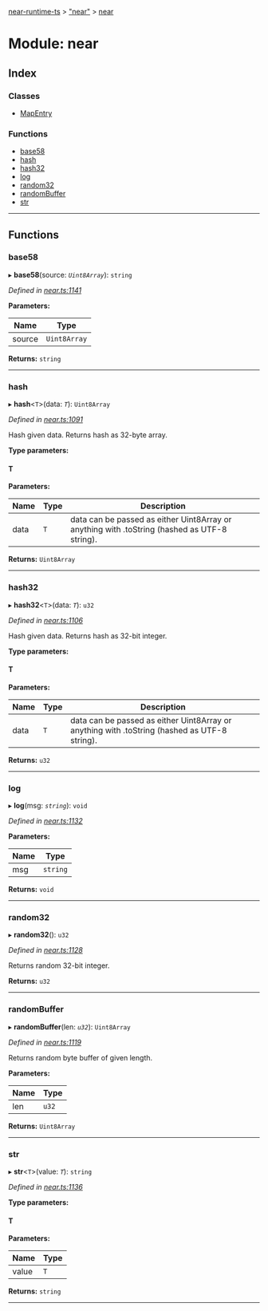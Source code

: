 [near-runtime-ts](../README.md) > ["near"](../modules/_near_.md) > [near](../modules/_near_.near.md)

# Module: near

## Index

### Classes

* [MapEntry](../classes/_near_.near.mapentry.md)

### Functions

* [base58](_near_.near.md#base58)
* [hash](_near_.near.md#hash)
* [hash32](_near_.near.md#hash32)
* [log](_near_.near.md#log)
* [random32](_near_.near.md#random32)
* [randomBuffer](_near_.near.md#randombuffer)
* [str](_near_.near.md#str)

---

## Functions

<a id="base58"></a>

###  base58

▸ **base58**(source: *`Uint8Array`*): `string`

*Defined in [near.ts:1141](https://github.com/nearprotocol/near-runtime-ts/blob/d90519d/near.ts#L1141)*

**Parameters:**

| Name | Type |
| ------ | ------ |
| source | `Uint8Array` |

**Returns:** `string`

___
<a id="hash"></a>

###  hash

▸ **hash**<`T`>(data: *`T`*): `Uint8Array`

*Defined in [near.ts:1091](https://github.com/nearprotocol/near-runtime-ts/blob/d90519d/near.ts#L1091)*

Hash given data. Returns hash as 32-byte array.

**Type parameters:**

#### T 
**Parameters:**

| Name | Type | Description |
| ------ | ------ | ------ |
| data | `T` |  data can be passed as either Uint8Array or anything with .toString (hashed as UTF-8 string). |

**Returns:** `Uint8Array`

___
<a id="hash32"></a>

###  hash32

▸ **hash32**<`T`>(data: *`T`*): `u32`

*Defined in [near.ts:1106](https://github.com/nearprotocol/near-runtime-ts/blob/d90519d/near.ts#L1106)*

Hash given data. Returns hash as 32-bit integer.

**Type parameters:**

#### T 
**Parameters:**

| Name | Type | Description |
| ------ | ------ | ------ |
| data | `T` |  data can be passed as either Uint8Array or anything with .toString (hashed as UTF-8 string). |

**Returns:** `u32`

___
<a id="log"></a>

###  log

▸ **log**(msg: *`string`*): `void`

*Defined in [near.ts:1132](https://github.com/nearprotocol/near-runtime-ts/blob/d90519d/near.ts#L1132)*

**Parameters:**

| Name | Type |
| ------ | ------ |
| msg | `string` |

**Returns:** `void`

___
<a id="random32"></a>

###  random32

▸ **random32**(): `u32`

*Defined in [near.ts:1128](https://github.com/nearprotocol/near-runtime-ts/blob/d90519d/near.ts#L1128)*

Returns random 32-bit integer.

**Returns:** `u32`

___
<a id="randombuffer"></a>

###  randomBuffer

▸ **randomBuffer**(len: *`u32`*): `Uint8Array`

*Defined in [near.ts:1119](https://github.com/nearprotocol/near-runtime-ts/blob/d90519d/near.ts#L1119)*

Returns random byte buffer of given length.

**Parameters:**

| Name | Type |
| ------ | ------ |
| len | `u32` |

**Returns:** `Uint8Array`

___
<a id="str"></a>

###  str

▸ **str**<`T`>(value: *`T`*): `string`

*Defined in [near.ts:1136](https://github.com/nearprotocol/near-runtime-ts/blob/d90519d/near.ts#L1136)*

**Type parameters:**

#### T 
**Parameters:**

| Name | Type |
| ------ | ------ |
| value | `T` |

**Returns:** `string`

___

